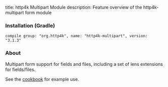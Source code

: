 title: http4k Multipart Module
description: Feature overview of the http4k-multipart form module

### Installation (Gradle)
```compile group: "org.http4k", name: "http4k-multipart", version: "3.1.3"```

### About

Multipart form support for fields and files, including a set of lens extensions for fields/files.

See the [cookbook](/cookbook/multipart_forms/) for example use.
